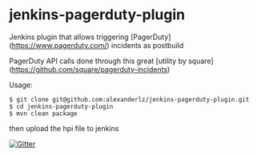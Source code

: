 # jenkins-pagerduty-plugin
Jenkins plugin that allows triggering [PagerDuty] (https://www.pagerduty.com/) incidents as postbuild


PagerDuty API calls done through this great [utility by square] (https://github.com/square/pagerduty-incidents)


Usage:

```
$ git clone git@github.com:alexanderlz/jenkins-pagerduty-plugin.git
$ cd jenkins-pagerduty-plugin
$ mvn clean package
```

then upload the hpi file to jenkins


[![Gitter](https://badges.gitter.im/jenkinsci/pagerduty-plugin.svg)](https://gitter.im/jenkinsci/pagerduty-plugin?utm_source=badge&utm_medium=badge&utm_campaign=pr-badge)
